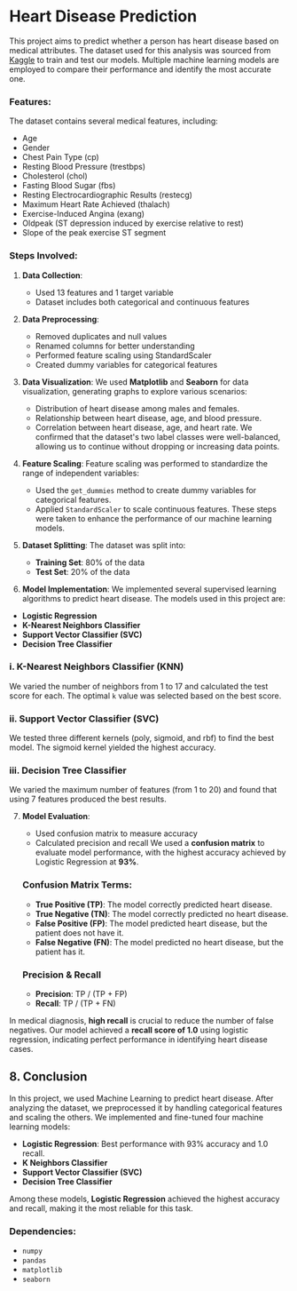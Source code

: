 # Heart Disease Prediction

This project aims to predict whether a person has heart disease based on medical attributes. The dataset used for this analysis was sourced from [Kaggle](https://www.kaggle.com/datasets/johnsmith88/heart-disease-dataset) to train and test our models. Multiple machine learning models are employed to compare their performance and identify the most accurate one.

### Features:
The dataset contains several medical features, including:
- Age
- Gender
- Chest Pain Type (cp)
- Resting Blood Pressure (trestbps)
- Cholesterol (chol)
- Fasting Blood Sugar (fbs)
- Resting Electrocardiographic Results (restecg)
- Maximum Heart Rate Achieved (thalach)
- Exercise-Induced Angina (exang)
- Oldpeak (ST depression induced by exercise relative to rest)
- Slope of the peak exercise ST segment

### Steps Involved:
1. **Data Collection**: 
   - Used 13 features and 1 target variable
   - Dataset includes both categorical and continuous features

2. **Data Preprocessing**:
   - Removed duplicates and null values
   - Renamed columns for better understanding
   - Performed feature scaling using StandardScaler
   - Created dummy variables for categorical features

3. **Data Visualization**:
   We used **Matplotlib** and **Seaborn** for data visualization, generating graphs to explore various scenarios:
    - Distribution of heart disease among males and females.
    - Relationship between heart disease, age, and blood pressure.
    - Correlation between heart disease, age, and heart rate.
    We confirmed that the dataset's two label classes were well-balanced, allowing us to continue without dropping or increasing data points.

4. **Feature Scaling**:
   Feature scaling was performed to standardize the range of independent variables:
    - Used the `get_dummies` method to create dummy variables for categorical features.
    - Applied `StandardScaler` to scale continuous features.
    These steps were taken to enhance the performance of our machine learning models.

5. **Dataset Splitting**:
   The dataset was split into:
    - **Training Set**: 80% of the data
    - **Test Set**: 20% of the data

6. **Model Implementation**:
We implemented several supervised learning algorithms to predict heart disease. The models used in this project are:
- **Logistic Regression**
- **K-Nearest Neighbors Classifier**
- **Support Vector Classifier (SVC)**
- **Decision Tree Classifier**

### i. K-Nearest Neighbors Classifier (KNN)
We varied the number of neighbors from 1 to 17 and calculated the test score for each. The optimal `k` value was selected based on the best score.

### ii. Support Vector Classifier (SVC)
We tested three different kernels (poly, sigmoid, and rbf) to find the best model. The sigmoid kernel yielded the highest accuracy.

### iii. Decision Tree Classifier
We varied the maximum number of features (from 1 to 20) and found that using 7 features produced the best results.

7. **Model Evaluation**:
   - Used confusion matrix to measure accuracy
   - Calculated precision and recall
    We used a **confusion matrix** to evaluate model performance, with the highest accuracy achieved by Logistic Regression at **93%**.
    
    ### Confusion Matrix Terms:
    - **True Positive (TP)**: The model correctly predicted heart disease.
    - **True Negative (TN)**: The model correctly predicted no heart disease.
    - **False Positive (FP)**: The model predicted heart disease, but the patient does not have it.
    - **False Negative (FN)**: The model predicted no heart disease, but the patient has it.
    
    ### Precision & Recall
    - **Precision**: TP / (TP + FP)
    - **Recall**: TP / (TP + FN)

In medical diagnosis, **high recall** is crucial to reduce the number of false negatives. Our model achieved a **recall score of 1.0** using logistic regression, indicating perfect performance in identifying heart disease cases.

## 8. Conclusion
In this project, we used Machine Learning to predict heart disease. After analyzing the dataset, we preprocessed it by handling categorical features and scaling the others. We implemented and fine-tuned four machine learning models:

- **Logistic Regression**: Best performance with 93% accuracy and 1.0 recall.
- **K Neighbors Classifier**
- **Support Vector Classifier (SVC)**
- **Decision Tree Classifier**

Among these models, **Logistic Regression** achieved the highest accuracy and recall, making it the most reliable for this task.

### Dependencies:
- `numpy`
- `pandas`
- `matplotlib`
- `seaborn`

